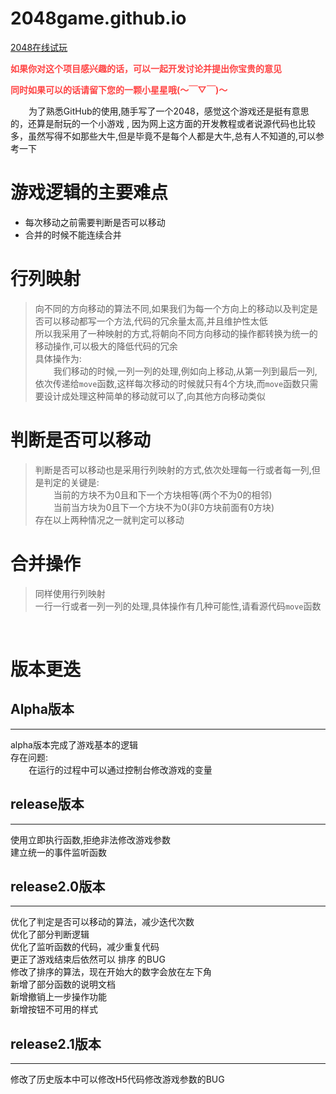 # 2048game.github.io

[2048在线试玩](https://coderx86.github.io/2048game.github.io/  "GitHub访问速度可能会比较慢,请耐心等待")
 
**<font color='#f44'>如果你对这个项目感兴趣的话，可以一起开发讨论并提出你宝贵的意见</font>** 

**<font color='#f44'>同时如果可以的话请留下您的一颗小星星哦(～￣▽￣)～</font>**


&ensp; &ensp; &ensp;为了熟悉GitHub的使用,随手写了一个2048，感觉这个游戏还是挺有意思的，还算是耐玩的一个小游戏 ,
因为网上这方面的开发教程或者说源代码也比较多，虽然写得不如那些大牛,但是毕竟不是每个人都是大牛,总有人不知道的,可以参考一下

# 游戏逻辑的主要难点
+ 每次移动之前需要判断是否可以移动   
+ 合并的时候不能连续合并
  
# 行列映射
> 向不同的方向移动的算法不同,如果我们为每一个方向上的移动以及判定是否可以移动都写一个方法,代码的冗余量太高,并且维护性太低       
> 所以我采用了一种映射的方式,将朝向不同方向移动的操作都转换为统一的移动操作,可以极大的降低代码的冗余    
> 具体操作为:   
> &ensp;  &ensp; &ensp;我们移动的时候,一列一列的处理,例如向上移动,从第一列到最后一列,依次传递给`move`函数,这样每次移动的时候就只有4个方块,而`move`函数只需要设计成处理这种简单的移动就可以了,向其他方向移动类似

# 判断是否可以移动
> 判断是否可以移动也是采用行列映射的方式,依次处理每一行或者每一列,但是判定的关键是:  
> &ensp;  &ensp; &ensp;当前的方块不为0且和下一个方块相等(两个不为0的相邻)   
> &ensp;  &ensp; &ensp;当前当方块为0且下一个方块不为0(非0方块前面有0方块)  
> 存在以上两种情况之一就判定可以移动
> 
# 合并操作
> 同样使用行列映射   
> 一行一行或者一列一列的处理,具体操作有几种可能性,请看源代码`move`函数


<br>   

# 版本更迭
## Alpha版本
---------------------
alpha版本完成了游戏基本的逻辑    
存在问题:   
&ensp; &ensp; &ensp;在运行的过程中可以通过控制台修改游戏的变量
 
## release版本
-----------------
使用立即执行函数,拒绝非法修改游戏参数  
建立统一的事件监听函数

## release2.0版本
------------------
优化了判定是否可以移动的算法，减少迭代次数   
优化了部分判断逻辑   
优化了监听函数的代码，减少重复代码   
更正了游戏结束后依然可以 排序 的BUG   
修改了排序的算法，现在开始大的数字会放在左下角  
新增了部分函数的说明文档   
新增撤销上一步操作功能   
新增按钮不可用的样式   

## release2.1版本
-----------------------
修改了历史版本中可以修改H5代码修改游戏参数的BUG